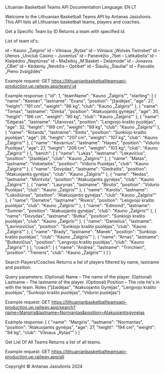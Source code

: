 Lituanian Basketball Teams API Documentation
Language: EN LT

Welcome to the Lithuanian Basketball Teams API by Antanas Jasiulionis. This API lists all Lithuanian basketball teams, players and coaches.

Get a Specific Team by ID
Returns a team with specified id.

List of team id's:

id – Kauno „Žalgiris“
id – Vilniaus „Rytas“
id – Vilniaus „Wolves Twinsbet“
id – Utenos „Uniclub Casino – Juventus“
id – Panevėžio „7bet – Lietkabelis“
id – Klaipėdos „Neptūnas“
id – Mažeikių „M Basket – Delamode“
id – Jonavos „CBet“
id – Kėdainių „Nevėžis – Optibet“
id – Šiaulių „Šiauliai“
id – Pasvalio „Pieno žvaigždės“

Example request:
GET https://lithuanianbasketballteamsapi-production.up.railway.app/team/:id

Example response:
{
    "id": 1,
    "teamName": "Kauno „Žalgiris“",
    "starting": [
        {
            "name": "Keenan",
            "lastname": "Evans",
            "position": "Įžaidėjas",
            "age": 27,
            "height": "191 cm",
            "weight": "86 kg",
            "club": "Kauno „Žalgiris“"
        },
        {
            "name": "Tomas",
            "lastname": "Dimša",
            "position": "Atakuojantis gynėjas",
            "age": 30,
            "height": "196 cm",
            "weight": "90 kg",
            "club": "Kauno „Žalgiris“"
        },
        {
            "name": "Edgaras",
            "lastname": "Ulanovas",
            "position": "Lengvojo krašto puolėjas",
            "age": 32,
            "height": "199 cm",
            "weight": "99 kg",
            "club": "Kauno „Žalgiris“"
        },
        {
            "name": "Rolands",
            "lastname": "Šmits",
            "position": "Sunkiojo krašto puolėjas",
            "age": 28,
            "height": "207 cm",
            "weight": "107 kg",
            "club": "Kauno „Žalgiris“"
        },
        {
            "name": "Kevarrius",
            "lastname": "Hayes",
            "position": "Vidurio Puolėjas",
            "age": 27,
            "height": "206 cm",
            "weight": "103 kg",
            "club": "Kauno „Žalgiris“"
        }
    ],
    "bench": [
        {
            "name": "Lukas",
            "lastname": "Lekavičius",
            "position": "Įžaidėjas",
            "club": "Kauno „Žalgiris“"
        },
        {
            "name": "Matas",
            "lastname": "Vokietaitis",
            "position": "Vidurio Puolėjas",
            "club": "Kauno „Žalgiris“"
        },
        {
            "name": "Dovydas",
            "lastname": "Giedraitis",
            "position": "Atakuojantis gynėjas",
            "club": "Kauno „Žalgiris“"
        },
        {
            "name": "Nedas",
            "lastname": "Montvila",
            "position": "Atakuojantis gynėjas",
            "club": "Kauno „Žalgiris“"
        },
        {
            "name": "Laurynas",
            "lastname": "Birutis",
            "position": "Vidurio Puolėjas",
            "club": "Kauno „Žalgiris“"
        },
        {
            "name": "Karolis",
            "lastname": "Lukošiūnas",
            "position": "Atakuojantis gynėjas",
            "club": "Kauno „Žalgiris“"
        },
        {
            "name": "Demetre",
            "lastname": "Rivers",
            "position": "Lengvojo krašto puolėjas",
            "club": "Kauno „Žalgiris“"
        },
        {
            "name": "Edmond",
            "lastname": "Sumner",
            "position": "Atakuojantis gynėjas",
            "club": "Kauno „Žalgiris“"
        },
        {
            "name": "Dovydas",
            "lastname": "Butka",
            "position": "Sunkiojo krašto puolėjas",
            "club": "Kauno „Žalgiris“"
        },
        {
            "name": "Danielius",
            "lastname": "Lavrinovičius",
            "position": "Sunkiojo krašto puolėjas",
            "club": "Kauno „Žalgiris“"
        },
        {
            "name": "Brady",
            "lastname": "Manek",
            "position": "Sunkiojo krašto puolėjas",
            "club": "Kauno „Žalgiris“"
        },
        {
            "name": "Arnas",
            "lastname": "Butkevičius",
            "position": "Lengvojo krašto puolėjas",
            "club": "Kauno „Žalgiris“"
        }
    ],
    "coach": [
        {
            "name": "Andrea",
            "lastname": "Trinchieri",
            "position": "Treneris",
            "club": "Kauno „Žalgiris“"
        }
    ]
}
        
Search Players/Coaches
Returns a list of players filtered by name, lastname and position.

Query parameters:
(Optional) Name – The name of the player.
(Optional) Lastname – The lastname of the player.
(Optional) Position – The role he's in with the team. Roles ("Įžaidėjas", "Atakuojantis Gynėjas", "Lengvojo krašto puolėjas", "Sunkiojo krašto puolėjas", "Vidurio puolėjas")

Example request:
GET https://lithuanianbasketballteamsapi-production.up.railway.app/search?name=Margiris&lastname=Normantas&position=Atakuojantisgynėjas

Example response:
[
    {
        "name": "Margiris",
        "lastname": "Normantas",
        "position": "Atakuojantis gynėjas",
        "age": 27,
        "height": "194 cm",
        "weight": "94 kg",
        "club": "Vilniaus „Rytas“"
    }
]

Get List Of All Teams
Returns a list of all teams.

Example request:
GET https://lithuanianbasketballteamsapi-production.up.railway.app/all

Copyright © Antanas Jasiulionis 2024
